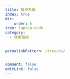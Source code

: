 ```yaml
---
title: 操作系统
index: true 
dir:
	order: 5
icon: laptop-code
category:
  - 使用指南
  
  
permalinkPattern: /tree/os/


comment: false
editLink: false
---
```


<Catalog />
